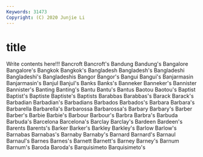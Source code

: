 ```yaml
---
Keywords: 31473
Copyright: (C) 2020 Junjie Li
---
```


# title

Write contents here!!!
Bancroft 
Bancroft's
Bandung 
Bandung's 
Bangalore 
Bangalore's 
Bangkok 
Bangkok's 
Bangladesh 
Bangladesh's 
Bangladeshi 
Bangladeshi's
Bangladeshis 
Bangor 
Bangor's 
Bangui 
Bangui's 
Banjarmasin 
Banjarmasin's 
Banjul 
Banjul's 
Banks
Banks's 
Banneker 
Banneker's 
Bannister 
Bannister's 
Banting 
Banting's 
Bantu 
Bantu's 
Bantus
Baotou 
Baotou's 
Baptist 
Baptist's 
Baptiste 
Baptiste's 
Baptists 
Barabbas 
Barabbas's 
Barack
Barack's 
Barbadian 
Barbadian's 
Barbadians 
Barbados 
Barbados's 
Barbara 
Barbara's 
Barbarella 
Barbarella's
Barbarossa 
Barbarossa's 
Barbary 
Barbary's 
Barber 
Barber's 
Barbie 
Barbie's 
Barbour 
Barbour's
Barbra 
Barbra's 
Barbuda 
Barbuda's 
Barcelona 
Barcelona's 
Barclay 
Barclay's 
Bardeen 
Bardeen's
Barents 
Barents's 
Barker 
Barker's 
Barkley 
Barkley's 
Barlow 
Barlow's 
Barnabas 
Barnabas's
Barnaby 
Barnaby's 
Barnard 
Barnard's 
Barnaul 
Barnaul's 
Barnes 
Barnes's 
Barnett 
Barnett's
Barney 
Barney's 
Barnum 
Barnum's 
Baroda 
Baroda's 
Barquisimeto 
Barquisimeto's 
